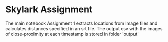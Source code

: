 # Skylark Assignment

The main notebook Assignment 1 extracts locations from Image files and calculates distances specified in an srt 
file. The output csv with the images of close-proximity at each timestamp is stored in folder 'output'


